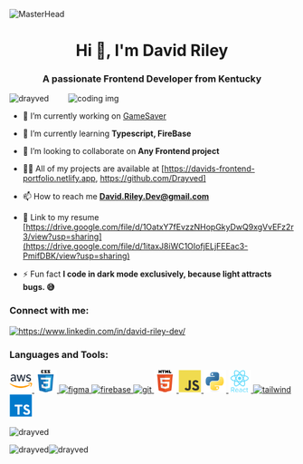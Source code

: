 ![MasterHead](https://user-images.githubusercontent.com/58959408/232639433-cb0aea21-66f0-4508-a771-85e2089c5a87.gif)
<h1 align="center">Hi 👋, I'm David Riley</h1>
<h3 align="center">A passionate Frontend Developer from Kentucky</h3>
<img align="right" alt="coding img" width="400px" src="https://www.lambdatest.com/resources/images/news24.gif"/>

<p align="left"> <img src="https://komarev.com/ghpvc/?username=drayved&label=Profile%20views&color=0e75b6&style=flat" alt="drayved" /> </p>

- 🔭 I’m currently working on [GameSaver](https://github.com/Drayved/GameSaver)

- 🌱 I’m currently learning **Typescript, FireBase**

- 👯 I’m looking to collaborate on **Any Frontend project**

- 👨‍💻 All of my projects are available at [https://davids-frontend-portfolio.netlify.app, https://github.com/Drayved]

- 📫 How to reach me **David.Riley.Dev@gmail.com**

- 📄 Link to my resume [https://drive.google.com/file/d/1OatxY7fEvzzNHopGkyDwQ9xgVvEFz2r3/view?usp=sharing](https://drive.google.com/file/d/1itaxJ8iWC1OIofjELjFEEac3-PmifDBK/view?usp=sharing)

- ⚡ Fun fact **I code in dark mode exclusively, because light attracts bugs. 😅**

<h3 align="left">Connect with me:</h3>
<p align="left">
<a href="https://linkedin.com/in/https://www.linkedin.com/in/david-riley-dev/" target="blank"><img align="center" src="https://raw.githubusercontent.com/rahuldkjain/github-profile-readme-generator/master/src/images/icons/Social/linked-in-alt.svg" alt="https://www.linkedin.com/in/david-riley-dev/" height="30" width="40" /></a>
</p>

<h3 align="left">Languages and Tools:</h3>
<p align="left"> <a href="https://aws.amazon.com" target="_blank" rel="noreferrer"> <img src="https://raw.githubusercontent.com/devicons/devicon/master/icons/amazonwebservices/amazonwebservices-original-wordmark.svg" alt="aws" width="40" height="40"/> </a> <a href="https://www.w3schools.com/css/" target="_blank" rel="noreferrer"> <img src="https://raw.githubusercontent.com/devicons/devicon/master/icons/css3/css3-original-wordmark.svg" alt="css3" width="40" height="40"/> </a> <a href="https://www.figma.com/" target="_blank" rel="noreferrer"> <img src="https://www.vectorlogo.zone/logos/figma/figma-icon.svg" alt="figma" width="40" height="40"/> </a> <a href="https://firebase.google.com/" target="_blank" rel="noreferrer"> <img src="https://www.vectorlogo.zone/logos/firebase/firebase-icon.svg" alt="firebase" width="40" height="40"/> </a> <a href="https://git-scm.com/" target="_blank" rel="noreferrer"> <img src="https://www.vectorlogo.zone/logos/git-scm/git-scm-icon.svg" alt="git" width="40" height="40"/> </a> <a href="https://www.w3.org/html/" target="_blank" rel="noreferrer"> <img src="https://raw.githubusercontent.com/devicons/devicon/master/icons/html5/html5-original-wordmark.svg" alt="html5" width="40" height="40"/> </a> <a href="https://developer.mozilla.org/en-US/docs/Web/JavaScript" target="_blank" rel="noreferrer"> <img src="https://raw.githubusercontent.com/devicons/devicon/master/icons/javascript/javascript-original.svg" alt="javascript" width="40" height="40"/> </a> <a href="https://www.python.org" target="_blank" rel="noreferrer"> <img src="https://raw.githubusercontent.com/devicons/devicon/master/icons/python/python-original.svg" alt="python" width="40" height="40"/> </a> <a href="https://reactjs.org/" target="_blank" rel="noreferrer"> <img src="https://raw.githubusercontent.com/devicons/devicon/master/icons/react/react-original-wordmark.svg" alt="react" width="40" height="40"/> </a> <a href="https://tailwindcss.com/" target="_blank" rel="noreferrer"> <img src="https://www.vectorlogo.zone/logos/tailwindcss/tailwindcss-icon.svg" alt="tailwind" width="40" height="40"/> </a> <a href="https://www.typescriptlang.org/" target="_blank" rel="noreferrer"> <img src="https://raw.githubusercontent.com/devicons/devicon/master/icons/typescript/typescript-original.svg" alt="typescript" width="40" height="40"/> </a> </p>

<p><img align="center" src="https://github-readme-stats.vercel.app/api/top-langs?username=drayved&show_icons=true&locale=en&layout=compact" alt="drayved" /></p>
<p><img align="left" src="https://github-readme-streak-stats.herokuapp.com/?user=drayved&" alt="drayved" /></p>



<p>&nbsp;<img align="left" src="https://github-readme-stats.vercel.app/api?username=drayved&show_icons=true&locale=en" alt="drayved" /></p>


